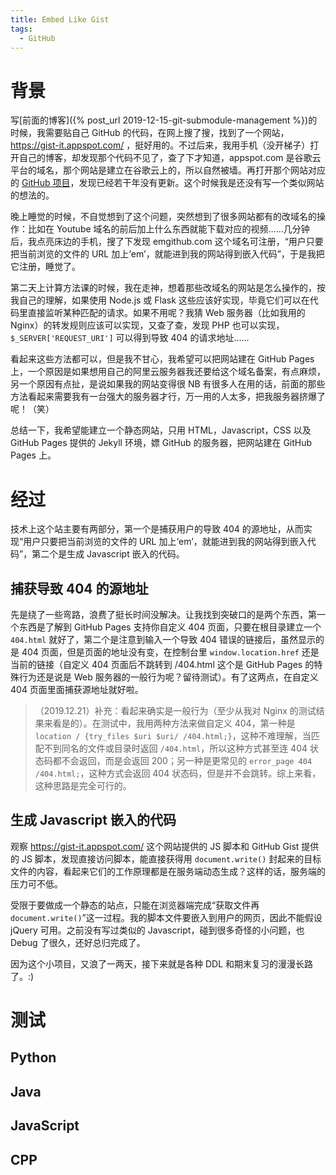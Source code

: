 ```yaml
---
title: Embed Like Gist
tags:
  - GitHub
---
```


# 背景

写[前面的博客]({% post_url 2019-12-15-git-submodule-management %})的时候，我需要贴自己 GitHub 的代码，在网上搜了搜，找到了一个网站，https://gist-it.appspot.com/ ，挺好用的。不过后来，我用手机（没开梯子）打开自己的博客，却发现那个代码不见了，查了下才知道，appspot.com 是谷歌云平台的域名，那个网站是建立在谷歌云上的，所以自然被墙。再打开那个网站对应的 [GitHub 项目](http://github.com/robertkrimen/gist-it)，发现已经若干年没有更新。这个时候我是还没有写一个类似网站的想法的。

晚上睡觉的时候，不自觉想到了这个问题，突然想到了很多网站都有的改域名的操作：比如在 Youtube 域名的前后加上什么东西就能下载对应的视频……几分钟后，我点亮床边的手机，搜了下发现 emgithub.com 这个域名可注册，“用户只要把当前浏览的文件的 URL 加上‘em’，就能进到我的网站得到嵌入代码”，于是我把它注册，睡觉了。

第二天上计算方法课的时候，我在走神，想着那些改域名的网站是怎么操作的，按我自己的理解，如果使用 Node.js 或 Flask 这些应该好实现，毕竟它们可以在代码里直接监听某种匹配的请求。如果不用呢？我猜 Web 服务器（比如我用的 Nginx）的转发规则应该可以实现，又查了查，发现 PHP 也可以实现，`$_SERVER['REQUEST_URI']` 可以得到导致 404 的请求地址......

看起来这些方法都可以，但是我不甘心，我希望可以把网站建在 GitHub Pages 上，一个原因是如果想用自己的阿里云服务器我还要给这个域名备案，有点麻烦，另一个原因有点扯，是说如果我的网站变得很 NB 有很多人在用的话，前面的那些方法看起来需要我有一台强大的服务器才行，万一用的人太多，把我服务器挤爆了呢！（笑）

总结一下，我希望能建立一个静态网站，只用 HTML，Javascript，CSS 以及 GitHub Pages 提供的 Jekyll 环境，嫖 GitHub 的服务器，把网站建在 GitHub Pages 上。

# 经过

技术上这个站主要有两部分，第一个是捕获用户的导致 404 的源地址，从而实现“用户只要把当前浏览的文件的 URL 加上‘em’，就能进到我的网站得到嵌入代码”，第二个是生成 Javascript 嵌入的代码。

## 捕获导致 404 的源地址

先是绕了一些弯路，浪费了挺长时间没解决。让我找到突破口的是两个东西，第一个东西是了解到 GitHub Pages 支持你自定义 404 页面，只要在根目录建立一个 `404.html` 就好了，第二个是注意到输入一个导致 404 错误的链接后，虽然显示的是 404 页面，但是页面的地址没有变，在控制台里 `window.location.href` 还是当前的链接（自定义 404 页面后不跳转到 /404.html 这个是 GitHub Pages 的特殊行为还是说是 Web 服务器的一般行为呢？留待测试）。有了这两点，在自定义 404 页面里面捕获源地址就好啦。

> （2019.12.21）补充：看起来确实是一般行为（至少从我对 Nginx 的测试结果来看是的）。在测试中，我用两种方法来做自定义 404，第一种是 `location / {try_files $uri $uri/ /404.html;}`，这种不难理解，当匹配不到同名的文件或目录时返回 `/404.html`，所以这种方式甚至连 404 状态码都不会返回，而是会返回 200；另一种是更常见的 `error_page 404 /404.html;`，这种方式会返回 404 状态码，但是并不会跳转。综上来看，这种思路是完全可行的。

## 生成 Javascript 嵌入的代码

观察 https://gist-it.appspot.com/ 这个网站提供的 JS 脚本和 GitHub Gist 提供的 JS 脚本，发现直接访问脚本，能直接获得用 `document.write()` 封起来的目标文件的内容，看起来它们的工作原理都是在服务端动态生成？这样的话，服务端的压力可不低。

受限于要做成一个静态的站点，只能在浏览器端完成“获取文件再 `document.write()`”这一过程。我的脚本文件要嵌入到用户的网页，因此不能假设 jQuery 可用。之前没有写过类似的 Javascript，碰到很多奇怪的小问题，也 Debug 了很久，还好总归完成了。

因为这个小项目，又浪了一两天，接下来就是各种 DDL 和期末复习的漫漫长路了。:)

# 测试

## Python

<script src="https://emgithub.com/embed.js?target=https%3A%2F%2Fgithub.com%2Ftensorflow%2Ftensorflow%2Fblob%2Fmaster%2Ftensorflow%2Fpython%2Ftf2.py&style=tomorrow-night-eighties&showBorder=on&showLineNumbers=off&showFileMeta=on"></script>

## Java

<script src="https://emgithub.com/embed.js?target=https%3A%2F%2Fgithub.com%2Ftensorflow%2Fexamples%2Fblob%2Fmaster%2Flite%2Fexamples%2Fobject_detection%2Fandroid%2Fapp%2Fsrc%2Fmain%2Fjava%2Forg%2Ftensorflow%2Flite%2Fexamples%2Fdetection%2FLegacyCameraConnectionFragment.java&style=tomorrow-night-eighties&showBorder=on&showLineNumbers=on"></script>

## JavaScript

<script src="https://emgithub.com/embed.js?target=https%3A%2F%2Fgithub.com%2Fvuejs%2Fvue%2Fblob%2Fdev%2Fsrc%2Fcore%2Findex.js&style=tomorrow-night-eighties&showBorder=on&showLineNumbers=on&showFileMeta=on"></script>

## CPP

<script src="https://emgithub.com/embed.js?target=https%3A%2F%2Fgithub.com%2Fpytorch%2Fpytorch%2Fblob%2F4327a2d70afba3cbb099ddca002fb2a2949f4579%2Ftorch%2Fcsrc%2Fapi%2Fsrc%2Fpython%2Finit.cpp&style=tomorrow-night-eighties&showBorder=on&showLineNumbers=on"></script>
